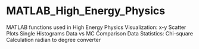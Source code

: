 MATLAB_High_Energy_Physics
==========================

MATLAB functions used in High Energy Physics
Visualization:
	x-y Scatter Plots
  	Single Histograms
  	Data vs MC Comparison
Data Statistics:
 	Chi-square Calculation
  	radian to degree converter
  
